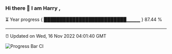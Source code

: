### Hi there 👋 I am Harry , 

⏳ Year progress { ██████████████████████████▁▁▁▁ } 87.44 %

---

⏰ Updated on Wed, 16 Nov 2022 04:01:40 GMT

![Progress Bar CI](https://github.com/duykhang68/duykhang68/workflows/Progress%20Bar%20CI/badge.svg)
